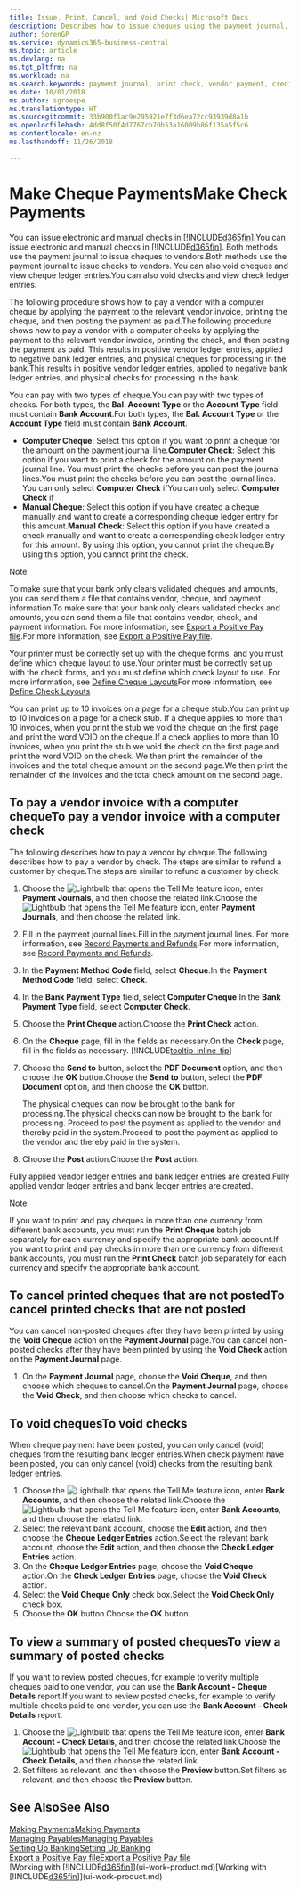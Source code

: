 ```yaml
---
title: Issue, Print, Cancel, and Void Checks| Microsoft Docs
description: Describes how to issue cheques using the payment journal, print cheques, and void or view cheque ledger entries in Business Central.
author: SorenGP
ms.service: dynamics365-business-central
ms.topic: article
ms.devlang: na
ms.tgt_pltfrm: na
ms.workload: na
ms.search.keywords: payment journal, print check, vendor payment, creditor, debt, balance due, AP
ms.date: 10/01/2018
ms.author: sgroespe
ms.translationtype: HT
ms.sourcegitcommit: 33b900f1ac9e295921e7f3d6ea72cc93939d8a1b
ms.openlocfilehash: 4dd8f50f4d7767cb70b53a16009b86f135a5f5c6
ms.contentlocale: en-nz
ms.lasthandoff: 11/26/2018

---
```

# <a name="make-check-payments"></a><span data-ttu-id="1371b-103">Make Cheque Payments</span><span class="sxs-lookup"><span data-stu-id="1371b-103">Make Check Payments</span></span>
<span data-ttu-id="1371b-104">You can issue electronic and manual checks in [!INCLUDE[d365fin](includes/d365fin_md.md)].</span><span class="sxs-lookup"><span data-stu-id="1371b-104">You can issue electronic and manual checks in [!INCLUDE[d365fin](includes/d365fin_md.md)].</span></span> <span data-ttu-id="1371b-105">Both methods use the payment journal to issue cheques to vendors.</span><span class="sxs-lookup"><span data-stu-id="1371b-105">Both methods use the payment journal to issue checks to vendors.</span></span> <span data-ttu-id="1371b-106">You can also void cheques and view cheque ledger entries.</span><span class="sxs-lookup"><span data-stu-id="1371b-106">You can also void checks and view check ledger entries.</span></span>

<span data-ttu-id="1371b-107">The following procedure shows how to pay a vendor with a computer cheque by applying the payment to the relevant vendor invoice, printing the cheque, and then posting the payment as paid.</span><span class="sxs-lookup"><span data-stu-id="1371b-107">The following procedure shows how to pay a vendor with a computer checks by applying the payment to the relevant vendor invoice, printing the check, and then posting the payment as paid.</span></span> <span data-ttu-id="1371b-108">This results in positive vendor ledger entries, applied to negative bank ledger entries, and physical cheques for processing in the bank.</span><span class="sxs-lookup"><span data-stu-id="1371b-108">This results in positive vendor ledger entries, applied to negative bank ledger entries, and physical checks for processing in the bank.</span></span>

<span data-ttu-id="1371b-109">You can pay with two types of cheque.</span><span class="sxs-lookup"><span data-stu-id="1371b-109">You can pay with two types of checks.</span></span> <span data-ttu-id="1371b-110">For both types, the **Bal. Account Type** or the **Account Type** field must contain **Bank Account**.</span><span class="sxs-lookup"><span data-stu-id="1371b-110">For both types, the **Bal. Account Type** or the **Account Type** field must contain **Bank Account**.</span></span>

- <span data-ttu-id="1371b-111">**Computer Cheque**: Select this option if you want to print a cheque for the amount on the payment journal line.</span><span class="sxs-lookup"><span data-stu-id="1371b-111">**Computer Check**: Select this option if you want to print a check for the amount on the payment journal line.</span></span> <span data-ttu-id="1371b-112">You must print the checks before you can post the journal lines.</span><span class="sxs-lookup"><span data-stu-id="1371b-112">You must print the checks before you can post the journal lines.</span></span> <span data-ttu-id="1371b-113">You can only select **Computer Check** if</span><span class="sxs-lookup"><span data-stu-id="1371b-113">You can only select **Computer Check** if</span></span>
- <span data-ttu-id="1371b-114">**Manual Cheque**: Select this option if you have created a cheque manually and want to create a corresponding cheque ledger entry for this amount.</span><span class="sxs-lookup"><span data-stu-id="1371b-114">**Manual Check**: Select this option if you have created a check manually and want to create a corresponding check ledger entry for this amount.</span></span> <span data-ttu-id="1371b-115">By using this option, you cannot print the cheque.</span><span class="sxs-lookup"><span data-stu-id="1371b-115">By using this option, you cannot print the check.</span></span>

> [!NOTE]  
> <span data-ttu-id="1371b-116">To make sure that your bank only clears validated cheques and amounts, you can send them a file that contains vendor, cheque, and payment information.</span><span class="sxs-lookup"><span data-stu-id="1371b-116">To make sure that your bank only clears validated checks and amounts, you can send them a file that contains vendor, check, and payment information.</span></span> <span data-ttu-id="1371b-117">For more information, see [Export a Positive Pay file](finance-how-positive-pay.md).</span><span class="sxs-lookup"><span data-stu-id="1371b-117">For more information, see [Export a Positive Pay file](finance-how-positive-pay.md).</span></span>

<span data-ttu-id="1371b-118">Your printer must be correctly set up with the cheque forms, and you must define which cheque layout to use.</span><span class="sxs-lookup"><span data-stu-id="1371b-118">Your printer must be correctly set up with the check forms, and you must define which check layout to use.</span></span> <span data-ttu-id="1371b-119">For more information, see [Define Cheque Layouts](finance-how-define-check-layouts.md)</span><span class="sxs-lookup"><span data-stu-id="1371b-119">For more information, see [Define Check Layouts](finance-how-define-check-layouts.md)</span></span>

<span data-ttu-id="1371b-120">You can print up to 10 invoices on a page for a cheque stub.</span><span class="sxs-lookup"><span data-stu-id="1371b-120">You can print up to 10 invoices on a page for a check stub.</span></span> <span data-ttu-id="1371b-121">If a cheque applies to more than 10 invoices, when you print the stub we void the cheque on the first page and print the word VOID on the cheque.</span><span class="sxs-lookup"><span data-stu-id="1371b-121">If a check applies to more than 10 invoices, when you print the stub we void the check on the first page and print the word VOID on the check.</span></span> <span data-ttu-id="1371b-122">We then print the remainder of the invoices and the total cheque amount on the second page.</span><span class="sxs-lookup"><span data-stu-id="1371b-122">We then print the remainder of the invoices and the total check amount on the second page.</span></span> 

## <a name="to-pay-a-vendor-invoice-with-a-computer-check"></a><span data-ttu-id="1371b-123">To pay a vendor invoice with a computer cheque</span><span class="sxs-lookup"><span data-stu-id="1371b-123">To pay a vendor invoice with a computer check</span></span>
<span data-ttu-id="1371b-124">The following describes how to pay a vendor by cheque.</span><span class="sxs-lookup"><span data-stu-id="1371b-124">The following describes how to pay a vendor by check.</span></span> <span data-ttu-id="1371b-125">The steps are similar to refund a customer by cheque.</span><span class="sxs-lookup"><span data-stu-id="1371b-125">The steps are similar to refund a customer by check.</span></span>

1. <span data-ttu-id="1371b-126">Choose the ![Lightbulb that opens the Tell Me feature](media/ui-search/search_small.png "Tell me what you want to do") icon, enter **Payment Journals**, and then choose the related link.</span><span class="sxs-lookup"><span data-stu-id="1371b-126">Choose the ![Lightbulb that opens the Tell Me feature](media/ui-search/search_small.png "Tell me what you want to do") icon, enter **Payment Journals**, and then choose the related link.</span></span>
2. <span data-ttu-id="1371b-127">Fill in the payment journal lines.</span><span class="sxs-lookup"><span data-stu-id="1371b-127">Fill in the payment journal lines.</span></span> <span data-ttu-id="1371b-128">For more information, see [Record Payments and Refunds](payables-how-post-payments-refunds.md).</span><span class="sxs-lookup"><span data-stu-id="1371b-128">For more information, see [Record Payments and Refunds](payables-how-post-payments-refunds.md).</span></span>
3. <span data-ttu-id="1371b-129">In the **Payment Method Code** field, select **Cheque**.</span><span class="sxs-lookup"><span data-stu-id="1371b-129">In the **Payment Method Code** field, select **Check**.</span></span>
4. <span data-ttu-id="1371b-130">In the **Bank Payment Type** field, select **Computer Cheque**.</span><span class="sxs-lookup"><span data-stu-id="1371b-130">In the **Bank Payment Type** field, select **Computer Check**.</span></span>
5. <span data-ttu-id="1371b-131">Choose the **Print Cheque** action.</span><span class="sxs-lookup"><span data-stu-id="1371b-131">Choose the **Print Check** action.</span></span>
6. <span data-ttu-id="1371b-132">On the **Cheque** page, fill in the fields as necessary.</span><span class="sxs-lookup"><span data-stu-id="1371b-132">On the **Check** page, fill in the fields as necessary.</span></span> [!INCLUDE[tooltip-inline-tip](includes/tooltip-inline-tip_md.md)]
7. <span data-ttu-id="1371b-133">Choose the **Send to** button, select the **PDF Document** option, and then choose the **OK** button.</span><span class="sxs-lookup"><span data-stu-id="1371b-133">Choose the **Send to** button, select the **PDF Document** option, and then choose the **OK** button.</span></span>

    <span data-ttu-id="1371b-134">The physical cheques can now be brought to the bank for processing.</span><span class="sxs-lookup"><span data-stu-id="1371b-134">The physical checks can now be brought to the bank for processing.</span></span> <span data-ttu-id="1371b-135">Proceed to post the payment as applied to the vendor and thereby paid in the system.</span><span class="sxs-lookup"><span data-stu-id="1371b-135">Proceed to post the payment as applied to the vendor and thereby paid in the system.</span></span>
8. <span data-ttu-id="1371b-136">Choose the **Post** action.</span><span class="sxs-lookup"><span data-stu-id="1371b-136">Choose the **Post** action.</span></span>

<span data-ttu-id="1371b-137">Fully applied vendor ledger entries and bank ledger entries are created.</span><span class="sxs-lookup"><span data-stu-id="1371b-137">Fully applied vendor ledger entries and bank ledger entries are created.</span></span>

> [!NOTE]  
> <span data-ttu-id="1371b-138">If you want to print and pay cheques in more than one currency from different bank accounts, you must run the **Print Cheque** batch job separately for each currency and specify the appropriate bank account.</span><span class="sxs-lookup"><span data-stu-id="1371b-138">If you want to print and pay checks in more than one currency from different bank accounts, you must run the **Print Check** batch job separately for each currency and specify the appropriate bank account.</span></span>

## <a name="to-cancel-printed-checks-that-are-not-posted"></a><span data-ttu-id="1371b-139">To cancel printed cheques that are not posted</span><span class="sxs-lookup"><span data-stu-id="1371b-139">To cancel printed checks that are not posted</span></span>
<span data-ttu-id="1371b-140">You can cancel non-posted cheques after they have been printed by using the **Void Cheque** action on the **Payment Journal** page.</span><span class="sxs-lookup"><span data-stu-id="1371b-140">You can cancel non-posted checks after they have been printed by using the **Void Check** action on the **Payment Journal** page.</span></span>

1. <span data-ttu-id="1371b-141">On the **Payment Journal** page, choose the **Void Cheque**, and then choose which cheques to cancel.</span><span class="sxs-lookup"><span data-stu-id="1371b-141">On the **Payment Journal** page, choose the **Void Check**, and then choose which checks to cancel.</span></span>

## <a name="to-void-checks"></a><span data-ttu-id="1371b-142">To void cheques</span><span class="sxs-lookup"><span data-stu-id="1371b-142">To void checks</span></span>
<span data-ttu-id="1371b-143">When cheque payment have been posted, you can only cancel (void) cheques from the resulting bank ledger entries.</span><span class="sxs-lookup"><span data-stu-id="1371b-143">When check payment have been posted, you can only cancel (void) checks from the resulting bank ledger entries.</span></span>

1. <span data-ttu-id="1371b-144">Choose the ![Lightbulb that opens the Tell Me feature](media/ui-search/search_small.png "Tell me what you want to do") icon, enter **Bank Accounts**, and then choose the related link.</span><span class="sxs-lookup"><span data-stu-id="1371b-144">Choose the ![Lightbulb that opens the Tell Me feature](media/ui-search/search_small.png "Tell me what you want to do") icon, enter **Bank Accounts**, and then choose the related link.</span></span>
2. <span data-ttu-id="1371b-145">Select the relevant bank account, choose the **Edit** action, and then choose the **Cheque Ledger Entries** action.</span><span class="sxs-lookup"><span data-stu-id="1371b-145">Select the relevant bank account, choose the **Edit** action, and then choose the **Check Ledger Entries** action.</span></span>
3. <span data-ttu-id="1371b-146">On the **Cheque Ledger Entries** page, choose the **Void Cheque** action.</span><span class="sxs-lookup"><span data-stu-id="1371b-146">On the **Check Ledger Entries** page, choose the **Void Check** action.</span></span>
4. <span data-ttu-id="1371b-147">Select the **Void Cheque Only** check box.</span><span class="sxs-lookup"><span data-stu-id="1371b-147">Select the **Void Check Only** check box.</span></span>
5. <span data-ttu-id="1371b-148">Choose the **OK** button.</span><span class="sxs-lookup"><span data-stu-id="1371b-148">Choose the **OK** button.</span></span>

## <a name="to-view-a-summary-of-posted-checks"></a><span data-ttu-id="1371b-149">To view a summary of posted cheques</span><span class="sxs-lookup"><span data-stu-id="1371b-149">To view a summary of posted checks</span></span>
<span data-ttu-id="1371b-150">If you want to review posted cheques, for example to verify multiple cheques paid to one vendor, you can use the **Bank Account - Cheque Details** report.</span><span class="sxs-lookup"><span data-stu-id="1371b-150">If you want to review posted checks, for example to verify multiple checks paid to one vendor, you can use the **Bank Account - Check Details** report.</span></span>
1. <span data-ttu-id="1371b-151">Choose the ![Lightbulb that opens the Tell Me feature](media/ui-search/search_small.png "Tell me what you want to do") icon, enter **Bank Account - Check Details**, and then choose the related link.</span><span class="sxs-lookup"><span data-stu-id="1371b-151">Choose the ![Lightbulb that opens the Tell Me feature](media/ui-search/search_small.png "Tell me what you want to do") icon, enter **Bank Account - Check Details**, and then choose the related link.</span></span>
2. <span data-ttu-id="1371b-152">Set filters as relevant, and then choose the **Preview** button.</span><span class="sxs-lookup"><span data-stu-id="1371b-152">Set filters as relevant, and then choose the **Preview** button.</span></span>

## <a name="see-also"></a><span data-ttu-id="1371b-153">See Also</span><span class="sxs-lookup"><span data-stu-id="1371b-153">See Also</span></span>
[<span data-ttu-id="1371b-154">Making Payments</span><span class="sxs-lookup"><span data-stu-id="1371b-154">Making Payments</span></span>](payables-make-payments.md)  
[<span data-ttu-id="1371b-155">Managing Payables</span><span class="sxs-lookup"><span data-stu-id="1371b-155">Managing Payables</span></span>](payables-manage-payables.md)  
[<span data-ttu-id="1371b-156">Setting Up Banking</span><span class="sxs-lookup"><span data-stu-id="1371b-156">Setting Up Banking</span></span>](bank-setup-banking.md)  
[<span data-ttu-id="1371b-157">Export a Positive Pay file</span><span class="sxs-lookup"><span data-stu-id="1371b-157">Export a Positive Pay file</span></span>](finance-how-positive-pay.md)  
<span data-ttu-id="1371b-158">[Working with [!INCLUDE[d365fin](includes/d365fin_md.md)]](ui-work-product.md)</span><span class="sxs-lookup"><span data-stu-id="1371b-158">[Working with [!INCLUDE[d365fin](includes/d365fin_md.md)]](ui-work-product.md)</span></span>  

